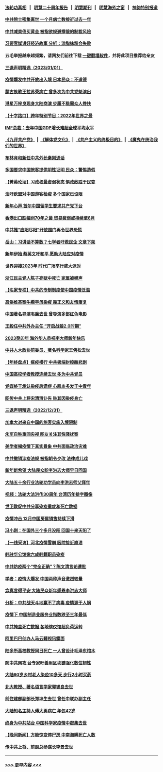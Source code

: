 #### [法轮功真相](https://github.com/gfw-breaker/truth/blob/master/README.md?t=0) &nbsp;&nbsp;|&nbsp;&nbsp; [明慧二十周年报告](https://github.com/gfw-breaker/mh-reports/blob/master/README.md?t=0) &nbsp;&nbsp;|&nbsp;&nbsp;[明慧期刊](https://github.com/gfw-breaker/mh-qikan) &nbsp;&nbsp;|&nbsp;&nbsp; [明慧海外之窗](https://github.com/gfw-breaker/mh-news/blob/master/README.md?t=0) &nbsp;&nbsp;|&nbsp;&nbsp; [神韵特别报道](https://github.com/gfw-breaker/mh-news/blob/master/shenyun.md?t=0)
#### [中共院士密集离世 一个月病亡数接近过去一年](../pages/nsc413/n13897393.md?t=01021243) 
#### [中共减美债买黄金 被指欲规避撑俄的制裁风险](../pages/nsc413/n13897426.md?t=01021243) 
#### [习要官媒讲好经济故事 分析：涂脂抹粉会失败](../pages/nsc413/n13897436.md?t=01021243) 
#### 五毛举报越来越频繁，请网友们前往下载 [一键翻墙软件](https://github.com/gfw-breaker/ssr-accounts)，并将此项目推荐给亲友
#### [三退声明精选（2023/01/01）](../pages/nsc413/n13897440.md?t=01021243) 
#### [疫情爆发中共开放出入境 日本民众：不道德](../pages/nsc413/n13897396.md?t=01021243) 
#### [蒙古族歌王拉苏荣病亡 曾多次为中共党魁演出](../pages/nsc413/n13897308.md?t=01021243) 
#### [港星万梓良现身大陆商演 步履不稳需众人搀扶](../pages/nsc413/n13897346.md?t=01021243) 
#### [【十字路口】跨年特别节目：2022年世界之最](../pages/nsc413/n13897103.md?t=01021243) 
#### [IMF总裁：去年中国GDP增长难超全球平均水平](../pages/nsc413/n13897345.md?t=01021243) 
#### [《九评共产党》](https://github.com/begood0513/9ping.md/blob/master/README.md) &nbsp;|&nbsp; [《解体党文化》](../../../../jtdwh.md/blob/master/README.md)  &nbsp;|&nbsp; [《共产主义的终极目的》](../../../../gczydzjmd.md/blob/master/README.md) &nbsp;|&nbsp; [《魔鬼在统治我们的世界》](../../../../mgztzwmdsj.md/blob/master/README.md) 
#### [布林肯和新任中共外长秦刚通话](../pages/nsc413/n13897296.md?t=01021243) 
#### [多国要求中国旅客提供阴性证明 民众：警惕造假](../pages/nsc413/n13897315.md?t=01021243) 
#### [【菁英论坛】习政权最虚弱状态 惧政敌胜于民变](../pages/nsc413/n13897322.md?t=01021243) 
#### [法吁欧盟对中国游客检疫 多个国家已设限](../pages/nsc413/n13897260.md?t=01021243) 
#### [新年心声 首尔中国留学生要求共产党下台](../pages/nsc413/n13897286.md?t=01021243) 
#### [香港出口跌幅创70年之最 贸易疲弱或持续至6月](../pages/nsc413/n13896383.md?t=01021243) 
#### [中共推“应阳尽阳”开放国门再令世界恐慌](../pages/nsc413/n13897268.md?t=01021243) 
#### [岳山：习讲话不算数？七学者吁救民企 文章下架](../pages/nsc413/n13897095.md?t=01021243) 
#### [新年伊始 蔡英文吁和平 愿助大陆应对疫情](../pages/nsc413/n13897204.md?t=01021243) 
#### [世界迎接2023年 时代广场举行盛大派对](../pages/nsc413/n13897102.md?t=01021243) 
#### [浙江民主党人陈子亮狱中死亡 家属被噤声](../pages/nsc413/n13897166.md?t=01021243) 
#### [【名家专栏】中共的专制制度使中国疫情泛滥](../pages/nsc413/n13896759.md?t=01021243) 
#### [恶俗维基案牛腾宇母染疫 靠正义和友情康复](../pages/nsc413/n13897058.md?t=01021243) 
#### [中国著名导演韦廉去世 曾导演多部红色电影](../pages/nsc413/n13897077.md?t=01021243) 
#### [王毅任中共外办主任 “开启战狼2.0时期”](../pages/nsc413/n13896883.md?t=01021243) 
#### [2023癸卯年 海外华人恭祝李大师新年快乐](../pages/nsc413/n13896888.md?t=01021243) 
#### [中共人大政协前委员、著名科学家王佛松去世](../pages/nsc413/n13896849.md?t=01021243) 
#### [【年终盘点】瘟疫横行 中共极端封控酿悲剧](../pages/nsc413/n13896504.md?t=01021243) 
#### [中国高校学者教授连续去世 多为中共党员](../pages/nsc413/n13896791.md?t=01021243) 
#### [党媒终于承认染疫后遗症 心肌炎多发于中青年](../pages/nsc413/n13896498.md?t=01021243) 
#### [网传中共上将宋清渭讣告 称其因染疫身亡](../pages/nsc413/n13896676.md?t=01021243) 
#### [三退声明精选（2022/12/31）](../pages/nsc413/n13896768.md?t=01021243) 
#### [加拿大对来自中国的旅客实施入境限制](../pages/nsc413/n13896654.md?t=01021243) 
#### [朱军自称重回央视 网友关注其性骚扰案](../pages/nsc413/n13896377.md?t=01021243) 
#### [美学者揭疫情下真实景象 中共面临政治灾难](../pages/nsc413/n13896569.md?t=01021243) 
#### [中共撤销涉疫法规 被指朝令夕改 法律成儿戏](../pages/nsc413/n13896578.md?t=01021243) 
#### [新年新希望 大陆民众盼李洪志大师早日回国](../pages/nsc413/n13896577.md?t=01021243) 
#### [大陆五十余行业法轮功学员向李洪志师父拜年](../pages/nsc413/n13895521.md?t=01021243) 
#### [视频：法轮大法洪传30周年 台湾历年排字图像](../pages/nsc413/n13896486.md?t=01021243) 
#### [世卫敦促中共分享染疫重症和死亡数据](../pages/nsc413/n13896494.md?t=01021243) 
#### [疫情冲击 12月中国房屋销售持续下滑](../pages/nsc413/n13896527.md?t=01021243) 
#### [冯小刚：在国外三个多月没阳 回国十来天阳了](../pages/nsc413/n13896554.md?t=01021243) 
#### [【一线采访】河北疫情雪崩 医院接近崩溃](../pages/nsc413/n13896032.md?t=01021243) 
#### [韩驻华公馆逾六成韩籍职员染疫](../pages/nsc413/n13896511.md?t=01021243) 
#### [中共防疫两个“完全正确”？陈文清言论遭批](../pages/nsc413/n13896375.md?t=01021243) 
#### [学者：疫情大爆发 中国两种声音激烈较量](../pages/nsc413/n13895920.md?t=01021243) 
#### [念真言得平安 大陆民众新年感恩李洪志大师](../pages/nsc413/n13894509.md?t=01021243) 
#### [分析：中共战天斗地赢不了病毒 疫情源于人祸](../pages/nsc413/n13895825.md?t=01021243) 
#### [疫情下 中国制造业服务业指数跌至三年最低](../pages/nsc413/n13896495.md?t=01021243) 
#### [中共掩盖死亡数据 各地殡仪馆超负荷运转](../pages/nsc413/n13896505.md?t=01021243) 
#### [阿里巴巴创办人马云藉视讯露面](../pages/nsc413/n13896390.md?t=01021243) 
#### [陆多所高校教授同日死亡 一人曾设计毛泽东棺木](../pages/nsc413/n13896311.md?t=01021243) 
#### [防中共网攻 台专家吁善用区块链强化数位韧性](../pages/nsc413/n13896333.md?t=01021243) 
#### [大陆90岁乡村老人染疫10多天 步行2小时买药](../pages/nsc413/n13896313.md?t=01021243) 
#### [北大教授、著名语言学家郭锡良去世](../pages/nsc413/n13896258.md?t=01021243) 
#### [前住建部副部长郑坤生去世 曾任中联办副主任](../pages/nsc413/n13896314.md?t=01021243) 
#### [大陆知名主持人傅大勇病亡 年仅42岁](../pages/nsc413/n13896257.md?t=01021243) 
#### [终身为中共站台 中国科学家疫情中密集去世](../pages/nsc413/n13896298.md?t=01021243) 
#### [【晚间新闻】方舱惊变停尸房 中南海瞒死亡人数](../pages/nsc413/n13896087.md?t=01021243) 
#### [传中共上将、前副总参谋长李景去世](../pages/nsc413/n13896017.md?t=01021243) 

----
#### [ >>> 更早内容 <<< ](../indexes/nsc413-earlier.md)

